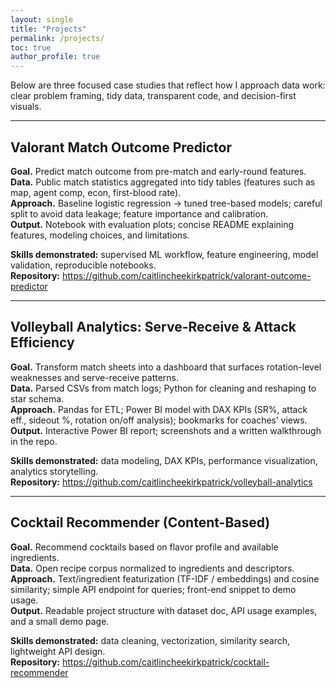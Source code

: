 ```yaml
---
layout: single
title: "Projects"
permalink: /projects/
toc: true
author_profile: true
---
```


Below are three focused case studies that reflect how I approach data work:
clear problem framing, tidy data, transparent code, and decision-first visuals.

---

## Valorant Match Outcome Predictor
**Goal.** Predict match outcome from pre-match and early-round features.  
**Data.** Public match statistics aggregated into tidy tables (features such as map, agent comp, econ, first-blood rate).  
**Approach.** Baseline logistic regression → tuned tree-based models; careful split to avoid data leakage; feature importance and calibration.  
**Output.** Notebook with evaluation plots; concise README explaining features, modeling choices, and limitations.

**Skills demonstrated:** supervised ML workflow, feature engineering, model validation, reproducible notebooks.  
**Repository:** https://github.com/caitlincheekirkpatrick/valorant-outcome-predictor

---

## Volleyball Analytics: Serve-Receive & Attack Efficiency
**Goal.** Transform match sheets into a dashboard that surfaces rotation-level weaknesses and serve-receive patterns.  
**Data.** Parsed CSVs from match logs; Python for cleaning and reshaping to star schema.  
**Approach.** Pandas for ETL; Power BI model with DAX KPIs (SR%, attack eff., sideout %, rotation on/off analysis); bookmarks for coaches’ views.  
**Output.** Interactive Power BI report; screenshots and a written walkthrough in the repo.

**Skills demonstrated:** data modeling, DAX KPIs, performance visualization, analytics storytelling.  
**Repository:** https://github.com/caitlincheekirkpatrick/volleyball-analytics

---

## Cocktail Recommender (Content-Based)
**Goal.** Recommend cocktails based on flavor profile and available ingredients.  
**Data.** Open recipe corpus normalized to ingredients and descriptors.  
**Approach.** Text/ingredient featurization (TF-IDF / embeddings) and cosine similarity; simple API endpoint for queries; front-end snippet to demo usage.  
**Output.** Readable project structure with dataset doc, API usage examples, and a small demo page.

**Skills demonstrated:** data cleaning, vectorization, similarity search, lightweight API design.  
**Repository:** https://github.com/caitlincheekirkpatrick/cocktail-recommender
